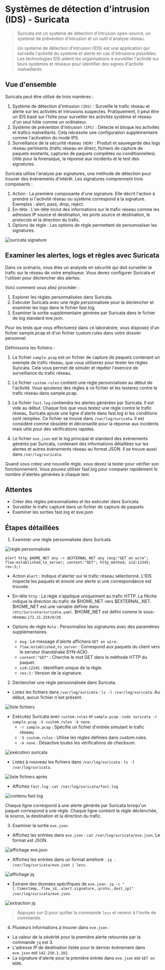 # Systèmes de détection d'intrusion (IDS) - Suricata

> Suricata est un système de détection d'intrusion open-source, un système de prévention d'intrusion et un outil d'analyse réseau.

> Un système de détection d'intrusion (IDS) est une application qui surveille l'activité du système et alerte en cas d'intrusions possibles. Les technologies IDS aident les organisations à surveiller l'activité sur leurs systèmes et réseaux pour identifier des signes d'activité malveillante.

## Vue d'ensemble

Suricata peut être utilisé de trois manières :
1. Système de détection d'intrusion `(IDS)` : Surveille le trafic réseau et alerte sur les activités et intrusions suspectes. Pratiquement, il peut être un IDS basé sur l'hôte pour surveiller les activités système et réseau d'un seul hôte comme un ordinateur.
2. Système de prévention d'intrusion `(IPS)` : Détecte et bloque les activités et trafics malveillants. Cela nécessite une configuration supplémentaire comme l'activation du mode IPS.
3. Surveillance de la sécurité réseau `(NSM)` : Produit et sauvegarde des logs réseau pertinents (trafic réseau en direct, fichiers de capture de paquets existants, captures de paquets complètes ou conditionnelles). Utile pour la forensique, la réponse aux incidents et le test des signatures.

Suricata utilise l'analyse par signatures, une méthode de détection pour trouver des événements d'intérêt. Les signatures comprennent trois composants :
1. Action : La première composante d'une signature. Elle décrit l'action à prendre si l'activité réseau ou système correspond à la signature. Exemples : alert, pass, drop, reject.
2. En-tête : L'en-tête inclut des informations sur le trafic réseau comme les adresses IP source et destination, les ports source et destination, le protocole et la direction du trafic.
3. Options de règle : Les options de règle permettent de personnaliser les signatures.

![suricata signature](https://github.com/anis-djeb/assets/blob/main/Portfolio%20Cybersecurite/7%20-%20IDS%20%26%20SIEM/7.1%20-%20Suricata/Screenshot_1.png)

## Examiner les alertes, logs et règles avec Suricata

Dans ce scénario, vous êtes un analyste en sécurité qui doit surveiller le trafic sur le réseau de votre employeur. Vous devez configurer Suricata et l'utiliser pour déclencher des alertes.

Voici comment vous allez procéder :

1. Explorer les règles personnalisées dans Suricata.
2. Exécuter Suricata avec une règle personnalisée pour la déclencher et examiner les logs dans le fichier fast.log.
3. Examiner la sortie supplémentaire générée par Suricata dans le fichier de log standard eve.json.

Pour les tests que vous effectuerez dans ce laboratoire, vous disposez d'un fichier sample.pcap et d'un fichier custom.rules dans votre dossier personnel.

Définissons les fichiers :

1. Le fichier `sample.pcap` est un fichier de capture de paquets contenant un exemple de trafic réseau, que vous utiliserez pour tester les règles Suricata. Cela vous permet de simuler et répéter l'exercice de surveillance du trafic réseau.

2. Le fichier `custom.rules` contient une règle personnalisée au début de l'activité. Vous ajouterez des règles à ce fichier et les testerez contre le trafic réseau dans sample.pcap.

3. Le fichier `fast.log` contiendra les alertes générées par Suricata. Il est vide au début. Chaque fois que vous testez une règle contre le trafic réseau, Suricata ajoute une ligne d'alerte dans fast.log si les conditions sont remplies. Ce fichier se trouve dans `/var/log/suricata`. Il est considéré comme obsolète et déconseillé pour la réponse aux incidents mais utile pour des vérifications rapides.

4. Le fichier `eve.json` est le log principal et standard des événements générés par Suricata, contenant des informations détaillées sur les alertes et autres événements réseau au format JSON. Il se trouve aussi dans `/var/log/suricata`.

Quand vous créez une nouvelle règle, vous devez la tester pour vérifier son fonctionnement. Vous pouvez utiliser fast.log pour comparer rapidement le nombre d'alertes générées à chaque test.

## Attentes

* Créer des règles personnalisées et les exécuter dans Suricata
* Surveiller le trafic capturé dans un fichier de capture de paquets
* Examiner les sorties fast.log et eve.json

## Étapes détaillées

1. Examiner une règle personnalisée dans Suricata.

![règle personnalisée](https://github.com/anis-djeb/assets/blob/main/Portfolio%20Cybersecurite/7%20-%20IDS%20%26%20SIEM/7.1%20-%20Suricata/Screenshot_2.png)

```
alert http $HOME_NET any -> $EXTERNAL_NET any (msg:"GET on wire"; flow:established,to_server; content:"GET"; http_method; sid:12345; rev:3;)
```

* Action
`Alert` : Indique d'alerter sur le trafic réseau sélectionné. L'IDS inspecte les paquets et envoie une alerte si une correspondance est trouvée.

* En-tête
`http` : La règle s'applique uniquement au trafic HTTP. La flèche indique la direction du trafic de $HOME_NET vers $EXTERNAL_NET. $HOME_NET est une variable définie dans `/etc/suricata/suricata.yaml`.
$HOME_NET est défini comme le sous-réseau `172.21.224/0/20`.

* Options de règle
`Rule` : Personnalise les signatures avec des paramètres supplémentaires.
  * `msg` : Le message d'alerte affichera `GET on wire`.
  * `flow:established,to_server` : Correspond aux paquets du client vers le serveur (handshake SYN-ACK).
  * `content:"GET"` : Cherche le mot GET dans la méthode HTTP du paquet.
  * `sid:12345` : Identifiant unique de la règle.
  * `rev:3` : Version de la signature.

2. Déclencher une règle personnalisée dans Suricata.
* Listez les fichiers dans `/var/log/suricata` : `ls -l /var/log/suricata`. Au début, aucun fichier n'est présent.

![liste fichiers](https://github.com/anis-djeb/assets/blob/main/Portfolio%20Cybersecurite/7%20-%20IDS%20%26%20SIEM/7.1%20-%20Suricata/Screenshot_3.png)

* Exécutez Suricata avec `custom.rules` et `sample.pcap` : `sudo suricata -r sample.pcap -S custom.rules -k none`.
  * `-r sample.pcap` : Spécifie un fichier d'entrée simulant le trafic réseau.
  * `-S custom.rules` : Utilise les règles définies dans custom.rules.
  * `-k none` : Désactive toutes les vérifications de checksum.

![exécution suricata](https://github.com/anis-djeb/assets/blob/main/Portfolio%20Cybersecurite/7%20-%20IDS%20%26%20SIEM/7.1%20-%20Suricata/Screenshot_4.png)

* Listez à nouveau les fichiers dans `/var/log/suricata` : `ls -l /var/log/suricata`.

![liste fichiers après](https://github.com/anis-djeb/assets/blob/main/Portfolio%20Cybersecurite/7%20-%20IDS%20%26%20SIEM/7.1%20-%20Suricata/Screenshot_5.png)

* Affichez `fast.log` : `cat /var/log/suricata/fast.log`

![contenu fast.log](https://github.com/anis-djeb/assets/blob/main/Portfolio%20Cybersecurite/7%20-%20IDS%20%26%20SIEM/7.1%20-%20Suricata/Screenshot_6.png)

Chaque ligne correspond à une alerte générée par Suricata lorsqu'un paquet correspond à une règle. Chaque ligne contient la règle déclenchée, la source, la destination et la direction du trafic.

3. Examiner la sortie `eve.json`.
* Affichez les entrées dans `eve.json` : `cat /var/log/suricata/eve.json`. Le format est JSON.

![affichage eve.json](https://github.com/anis-djeb/assets/blob/main/Portfolio%20Cybersecurite/7%20-%20IDS%20%26%20SIEM/7.1%20-%20Suricata/Screenshot_7.png)

* Affichez les entrées dans un format amélioré : `jq . /var/log/suricata/eve.json | less`.

![affichage jq](https://github.com/anis-djeb/assets/blob/main/Portfolio%20Cybersecurite/7%20-%20IDS%20%26%20SIEM/7.1%20-%20Suricata/Screenshot_8.png)

* Extraire des données spécifiques de `eve.json` : `jq -c "[.timestamp,.flow_id,.alert.signature,.proto,.dest_ip]" /var/log/suricata/eve.json`.

![extraction jq](https://github.com/anis-djeb/assets/blob/main/Portfolio%20Cybersecurite/7%20-%20IDS%20%26%20SIEM/7.1%20-%20Suricata/Screenshot_9.png)

> Appuyez sur Q pour quitter la commande `less` et revenir à l'invite de commande.

4. Plusieurs informations à trouver dans `eve.json` :
  * La valeur de la sévérité pour la première alerte retournée par la commande `jq` est 3.
  * L'adresse IP de destination listée pour le dernier événement dans `eve.json` est `142.250.1.102`.
  * La signature d'alerte pour la première entrée dans `eve.json` est `GET on WIRE`.
